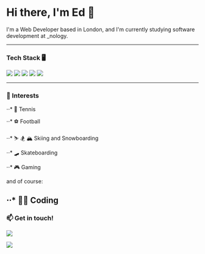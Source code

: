 # Hi there, I'm Ed 👋

I'm a Web Developer based in London, and I'm currently studying software development at _nology. 

---

### Tech Stack 🖥️

<img src="https://img.shields.io/badge/HTML5-E34F26?style=for-the-badge&logo=html5&logoColor=white" />
<img src="https://img.shields.io/badge/CSS3-1572B6?style=for-the-badge&logo=css3&logoColor=white" />
<img src="https://img.shields.io/badge/C%23-239120?style=for-the-badge&logo=c-sharp&logoColor=white" />
<img src="https://img.shields.io/badge/Sass-CC6699?style=for-the-badge&logo=sass&logoColor=white" />
<img src="https://img.shields.io/badge/Figma-F24E1E?style=for-the-badge&logo=figma&logoColor=white" />

---

###  🚀 Interests

⋅⋅* :tennis: Tennis

⋅⋅* :soccer: Football

⋅⋅* ⛷️ 🏂 🏔️ Skiing and Snowboarding

⋅⋅* :skateboard: Skateboarding

⋅⋅* 🎮 Gaming

and of course:

⋅⋅* 🧑‍💻 Coding
---

### 📫 Get in touch! 

<a href="www.linkedin.com/in/edward-hughes-3b79b3108" alt="LinkedIn Profile"><img src="https://img.shields.io/badge/Gmail-D14836?style=for-the-badge&logo=gmail&logoColor=white"/></a> 

<img src="https://img.shields.io/badge/LinkedIn-0077B5?style=for-the-badge&logo=linkedin&logoColor=white" />


<!--
**EHughes190/EHughes190** is a ✨ _special_ ✨ repository because its `README.md` (this file) appears on your GitHub profile.

Here are some ideas to get you started:

- 🔭 I’m currently working on ...
- 🌱 I’m currently learning ...
- 👯 I’m looking to collaborate on ...
- 🤔 I’m looking for help with ...
- 💬 Ask me about ...
- 📫 How to reach me: ...
- 😄 Pronouns: ...
- ⚡ Fun fact: ...
-->
